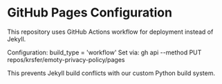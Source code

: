 # GitHub Pages Configuration

This repository uses GitHub Actions workflow for deployment instead of Jekyll.

Configuration: build_type = 'workflow'
Set via: gh api --method PUT repos/krsfer/emoty-privacy-policy/pages

This prevents Jekyll build conflicts with our custom Python build system.

